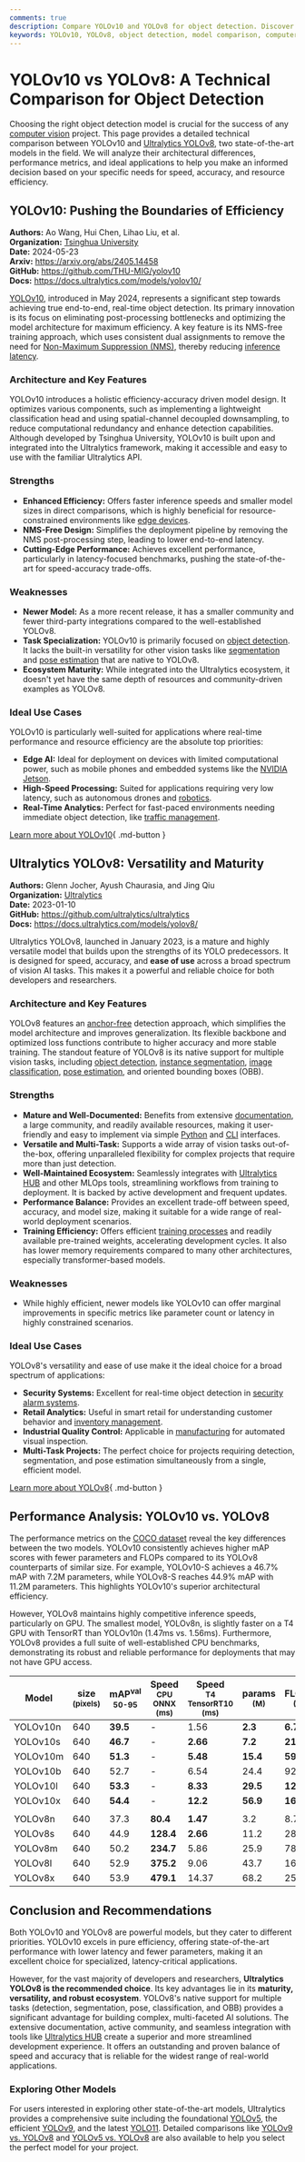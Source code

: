 ```yaml
---
comments: true
description: Compare YOLOv10 and YOLOv8 for object detection. Discover differences in performance, architecture, and real-world applications to choose the best model.
keywords: YOLOv10, YOLOv8, object detection, model comparison, computer vision, real-time detection, deep learning, AI efficiency, YOLO models
---
```


# YOLOv10 vs YOLOv8: A Technical Comparison for Object Detection

Choosing the right object detection model is crucial for the success of any [computer vision](https://www.ultralytics.com/glossary/computer-vision-cv) project. This page provides a detailed technical comparison between YOLOv10 and [Ultralytics YOLOv8](https://docs.ultralytics.com/models/yolov8/), two state-of-the-art models in the field. We will analyze their architectural differences, performance metrics, and ideal applications to help you make an informed decision based on your specific needs for speed, accuracy, and resource efficiency.

<script async src="https://cdn.jsdelivr.net/npm/chart.js"></script>
<script defer src="../../javascript/benchmark.js"></script>

<canvas id="modelComparisonChart" width="1024" height="400" active-models='["YOLOv10", "YOLOv8"]'></canvas>

## YOLOv10: Pushing the Boundaries of Efficiency

**Authors:** Ao Wang, Hui Chen, Lihao Liu, et al.  
**Organization:** [Tsinghua University](https://www.tsinghua.edu.cn/en/)  
**Date:** 2024-05-23  
**Arxiv:** <https://arxiv.org/abs/2405.14458>  
**GitHub:** <https://github.com/THU-MIG/yolov10>  
**Docs:** <https://docs.ultralytics.com/models/yolov10/>

[YOLOv10](https://docs.ultralytics.com/models/yolov10/), introduced in May 2024, represents a significant step towards achieving true end-to-end, real-time object detection. Its primary innovation is its focus on eliminating post-processing bottlenecks and optimizing the model architecture for maximum efficiency. A key feature is its NMS-free training approach, which uses consistent dual assignments to remove the need for [Non-Maximum Suppression (NMS)](https://www.ultralytics.com/glossary/non-maximum-suppression-nms), thereby reducing [inference latency](https://www.ultralytics.com/glossary/inference-latency).

### Architecture and Key Features

YOLOv10 introduces a holistic efficiency-accuracy driven model design. It optimizes various components, such as implementing a lightweight classification head and using spatial-channel decoupled downsampling, to reduce computational redundancy and enhance detection capabilities. Although developed by Tsinghua University, YOLOv10 is built upon and integrated into the Ultralytics framework, making it accessible and easy to use with the familiar Ultralytics API.

### Strengths

- **Enhanced Efficiency:** Offers faster inference speeds and smaller model sizes in direct comparisons, which is highly beneficial for resource-constrained environments like [edge devices](https://www.ultralytics.com/glossary/edge-ai).
- **NMS-Free Design:** Simplifies the deployment pipeline by removing the NMS post-processing step, leading to lower end-to-end latency.
- **Cutting-Edge Performance:** Achieves excellent performance, particularly in latency-focused benchmarks, pushing the state-of-the-art for speed-accuracy trade-offs.

### Weaknesses

- **Newer Model:** As a more recent release, it has a smaller community and fewer third-party integrations compared to the well-established YOLOv8.
- **Task Specialization:** YOLOv10 is primarily focused on [object detection](https://docs.ultralytics.com/tasks/detect/). It lacks the built-in versatility for other vision tasks like [segmentation](https://docs.ultralytics.com/tasks/segment/) and [pose estimation](https://docs.ultralytics.com/tasks/pose/) that are native to YOLOv8.
- **Ecosystem Maturity:** While integrated into the Ultralytics ecosystem, it doesn't yet have the same depth of resources and community-driven examples as YOLOv8.

### Ideal Use Cases

YOLOv10 is particularly well-suited for applications where real-time performance and resource efficiency are the absolute top priorities:

- **Edge AI:** Ideal for deployment on devices with limited computational power, such as mobile phones and embedded systems like the [NVIDIA Jetson](https://docs.ultralytics.com/guides/nvidia-jetson/).
- **High-Speed Processing:** Suited for applications requiring very low latency, such as autonomous drones and [robotics](https://www.ultralytics.com/glossary/robotics).
- **Real-Time Analytics:** Perfect for fast-paced environments needing immediate object detection, like [traffic management](https://www.ultralytics.com/blog/ai-in-traffic-management-from-congestion-to-coordination).

[Learn more about YOLOv10](https://docs.ultralytics.com/models/yolov10/){ .md-button }

## Ultralytics YOLOv8: Versatility and Maturity

**Authors:** Glenn Jocher, Ayush Chaurasia, and Jing Qiu  
**Organization:** [Ultralytics](https://www.ultralytics.com/)  
**Date:** 2023-01-10  
**GitHub:** <https://github.com/ultralytics/ultralytics>  
**Docs:** <https://docs.ultralytics.com/models/yolov8/>

Ultralytics YOLOv8, launched in January 2023, is a mature and highly versatile model that builds upon the strengths of its YOLO predecessors. It is designed for speed, accuracy, and **ease of use** across a broad spectrum of vision AI tasks. This makes it a powerful and reliable choice for both developers and researchers.

### Architecture and Key Features

YOLOv8 features an [anchor-free](https://www.ultralytics.com/glossary/anchor-free-detectors) detection approach, which simplifies the model architecture and improves generalization. Its flexible backbone and optimized loss functions contribute to higher accuracy and more stable training. The standout feature of YOLOv8 is its native support for multiple vision tasks, including [object detection](https://docs.ultralytics.com/tasks/detect/), [instance segmentation](https://docs.ultralytics.com/tasks/segment/), [image classification](https://docs.ultralytics.com/tasks/classify/), [pose estimation](https://docs.ultralytics.com/tasks/pose/), and oriented bounding boxes (OBB).

### Strengths

- **Mature and Well-Documented:** Benefits from extensive [documentation](https://docs.ultralytics.com/), a large community, and readily available resources, making it user-friendly and easy to implement via simple [Python](https://docs.ultralytics.com/usage/python/) and [CLI](https://docs.ultralytics.com/usage/cli/) interfaces.
- **Versatile and Multi-Task:** Supports a wide array of vision tasks out-of-the-box, offering unparalleled flexibility for complex projects that require more than just detection.
- **Well-Maintained Ecosystem:** Seamlessly integrates with [Ultralytics HUB](https://hub.ultralytics.com/) and other MLOps tools, streamlining workflows from training to deployment. It is backed by active development and frequent updates.
- **Performance Balance:** Provides an excellent trade-off between speed, accuracy, and model size, making it suitable for a wide range of real-world deployment scenarios.
- **Training Efficiency:** Offers efficient [training processes](https://docs.ultralytics.com/modes/train/) and readily available pre-trained weights, accelerating development cycles. It also has lower memory requirements compared to many other architectures, especially transformer-based models.

### Weaknesses

- While highly efficient, newer models like YOLOv10 can offer marginal improvements in specific metrics like parameter count or latency in highly constrained scenarios.

### Ideal Use Cases

YOLOv8's versatility and ease of use make it the ideal choice for a broad spectrum of applications:

- **Security Systems:** Excellent for real-time object detection in [security alarm systems](https://www.ultralytics.com/blog/security-alarm-system-projects-with-ultralytics-yolov8).
- **Retail Analytics:** Useful in smart retail for understanding customer behavior and [inventory management](https://www.ultralytics.com/blog/ai-for-smarter-retail-inventory-management).
- **Industrial Quality Control:** Applicable in [manufacturing](https://www.ultralytics.com/solutions/ai-in-manufacturing) for automated visual inspection.
- **Multi-Task Projects:** The perfect choice for projects requiring detection, segmentation, and pose estimation simultaneously from a single, efficient model.

[Learn more about YOLOv8](https://docs.ultralytics.com/models/yolov8/){ .md-button }

## Performance Analysis: YOLOv10 vs. YOLOv8

The performance metrics on the [COCO dataset](https://docs.ultralytics.com/datasets/detect/coco/) reveal the key differences between the two models. YOLOv10 consistently achieves higher mAP scores with fewer parameters and FLOPs compared to its YOLOv8 counterparts of similar size. For example, YOLOv10-S achieves a 46.7% mAP with 7.2M parameters, while YOLOv8-S reaches 44.9% mAP with 11.2M parameters. This highlights YOLOv10's superior architectural efficiency.

However, YOLOv8 maintains highly competitive inference speeds, particularly on GPU. The smallest model, YOLOv8n, is slightly faster on a T4 GPU with TensorRT than YOLOv10n (1.47ms vs. 1.56ms). Furthermore, YOLOv8 provides a full suite of well-established CPU benchmarks, demonstrating its robust and reliable performance for deployments that may not have GPU access.

| Model    | size<br><sup>(pixels) | mAP<sup>val<br>50-95 | Speed<br><sup>CPU ONNX<br>(ms) | Speed<br><sup>T4 TensorRT10<br>(ms) | params<br><sup>(M) | FLOPs<br><sup>(B) |
| -------- | --------------------- | -------------------- | ------------------------------ | ----------------------------------- | ------------------ | ----------------- |
| YOLOv10n | 640                   | **39.5**             | -                              | 1.56                                | **2.3**            | **6.7**           |
| YOLOv10s | 640                   | **46.7**             | -                              | **2.66**                            | **7.2**            | **21.6**          |
| YOLOv10m | 640                   | **51.3**             | -                              | **5.48**                            | **15.4**           | **59.1**          |
| YOLOv10b | 640                   | 52.7                 | -                              | 6.54                                | 24.4               | 92.0              |
| YOLOv10l | 640                   | **53.3**             | -                              | **8.33**                            | **29.5**           | **120.3**         |
| YOLOv10x | 640                   | **54.4**             | -                              | **12.2**                            | **56.9**           | **160.4**         |
|          |                       |                      |                                |                                     |                    |                   |
| YOLOv8n  | 640                   | 37.3                 | **80.4**                       | **1.47**                            | 3.2                | 8.7               |
| YOLOv8s  | 640                   | 44.9                 | **128.4**                      | **2.66**                            | 11.2               | 28.6              |
| YOLOv8m  | 640                   | 50.2                 | **234.7**                      | 5.86                                | 25.9               | 78.9              |
| YOLOv8l  | 640                   | 52.9                 | **375.2**                      | 9.06                                | 43.7               | 165.2             |
| YOLOv8x  | 640                   | 53.9                 | **479.1**                      | 14.37                               | 68.2               | 257.8             |

## Conclusion and Recommendations

Both YOLOv10 and YOLOv8 are powerful models, but they cater to different priorities. YOLOv10 excels in pure efficiency, offering state-of-the-art performance with lower latency and fewer parameters, making it an excellent choice for specialized, latency-critical applications.

However, for the vast majority of developers and researchers, **Ultralytics YOLOv8 is the recommended choice**. Its key advantages lie in its **maturity, versatility, and robust ecosystem**. YOLOv8's native support for multiple tasks (detection, segmentation, pose, classification, and OBB) provides a significant advantage for building complex, multi-faceted AI solutions. The extensive documentation, active community, and seamless integration with tools like [Ultralytics HUB](https://hub.ultralytics.com/) create a superior and more streamlined development experience. It offers an outstanding and proven balance of speed and accuracy that is reliable for the widest range of real-world applications.

### Exploring Other Models

For users interested in exploring other state-of-the-art models, Ultralytics provides a comprehensive suite including the foundational [YOLOv5](https://docs.ultralytics.com/models/yolov5/), the efficient [YOLOv9](https://docs.ultralytics.com/models/yolov9/), and the latest [YOLO11](https://docs.ultralytics.com/models/yolo11/). Detailed comparisons like [YOLOv9 vs. YOLOv8](https://docs.ultralytics.com/compare/yolov9-vs-yolov8/) and [YOLOv5 vs. YOLOv8](https://docs.ultralytics.com/compare/yolov5-vs-yolov8/) are also available to help you select the perfect model for your project.
